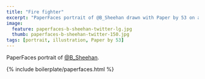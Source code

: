 ```yaml
---
title: "Fire fighter"
excerpt: "PaperFaces portrait of @B_Sheehan drawn with Paper by 53 on an iPad."
image: 
  feature: paperfaces-b-sheehan-twitter-lg.jpg
  thumb: paperfaces-b-sheehan-twitter-150.jpg
tags: [portrait, illustration, Paper by 53]
---
```


PaperFaces portrait of [@B_Sheehan](http://twitter.com/B_Sheehan).

{% include boilerplate/paperfaces.html %}
